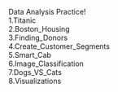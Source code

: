 Data Analysis Practice!</br>
1.Titanic</br>
2.Boston_Housing</br>
3.Finding_Donors</br>
4.Create_Customer_Segments</br>
5.Smart_Cab</br>
6.Image_Classification</br>
7.Dogs_VS_Cats</br>
8.Visualizations
